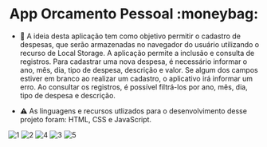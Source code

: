 <h1 align="center">App Orcamento Pessoal :moneybag:</h1>

- 📂 A ideia desta aplicação tem como objetivo permitir o cadastro de despesas, que serão armazenadas no navegador do usuário utilizando o recurso de Local Storage. A aplicação permite a inclusão e consulta de registros. Para cadastrar uma nova despesa, é necessário informar o ano, mês, dia, tipo de despesa, descrição e valor. Se algum dos campos estiver em branco ao realizar um cadastro, o aplicativo irá informar um erro. Ao consultar os registros, é possível filtrá-los por ano, mês, dia, tipo de despesa e descrição.

- ⚠️ As linguagens e recursos utlizados para o desenvolvimento desse projeto foram: HTML, CSS e JavaScript.

![1](https://github.com/GautamaJr/meus-projetos/assets/109612954/af156c28-96a7-4d3d-9c0a-9eb3f1bfda48)
![2](https://github.com/GautamaJr/meus-projetos/assets/109612954/fc9ba597-3c2a-47d6-9f70-011a14b470a4)
![4](https://github.com/GautamaJr/meus-projetos/assets/109612954/f4e4585b-0a46-4ee4-82a1-169ab7048643)
![3](https://github.com/GautamaJr/meus-projetos/assets/109612954/3cb4ea8d-d94b-46aa-ac19-7d191c929866)
![5](https://github.com/GautamaJr/meus-projetos/assets/109612954/106d7dde-f24a-4ede-b3c0-604d758d3091)

